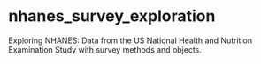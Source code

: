 # nhanes_survey_exploration
Exploring NHANES: Data from the US National Health and Nutrition Examination Study with survey methods and objects.
